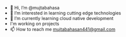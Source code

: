 - 👋 Hi, I’m @mujtabahasa
- 👀 I’m interested in learning cutting edge technologies
- 🌱 I’m currently learning cloud native development 
-    I'm working on projects
- 📫 How to reach me mujtabahasan441@gmail.com

<!---
mujtabahasa/mujtabahasa is a ✨ special ✨ repository because its `README.md` (this file) appears on your GitHub profile.
You can click the Preview link to take a look at your changes.
--->
